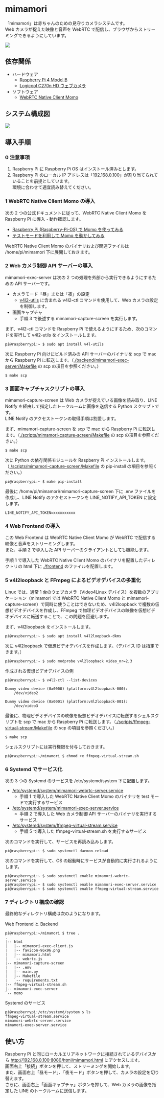 # mimamori

「mimamori」は赤ちゃんのための見守りカメラシステムです。  
Web カメラが捉えた映像と音声を WebRTC で配信し、ブラウザからストリーミングできるようにしています。

![](./docs/img/web-frontend-preview.png)

## 依存関係

- ハードウェア
  - [Raspberry Pi 4 Model B](https://www.raspberrypi.com/products/raspberry-pi-4-model-b/)
  - [Logicool C270n HD ウェブカメラ](https://www.logicool.co.jp/ja-jp/products/webcams/hd-webcam-c270n.960-001265.html)
- ソフトウェア
  - [WebRTC Native Client Momo](https://github.com/shiguredo/momo)

## システム構成図

![](./docs/img/mimamori-architecture.png)

## 導入手順

### 0 注意事項

1. Raspberry Pi に Raspberry Pi OS はインストール済みとします。
2. Raspberry Pi のローカル IP アドレスは「192.168.0.100」が割り当てられていることを前提としています。  
   環境に合わせて適宜読み替えてください。

### 1 WebRTC Native Client Momo の導入

次の 2 つの公式ドキュメントに従って、WebRTC Native Client Momo を Raspberry Pi に導入・動作確認します。

- [Raspberry Pi (Raspberry-Pi-OS) で Momo を使ってみる](https://github.com/shiguredo/momo/blob/develop/doc/SETUP_RASPBERRY_PI.md)
- [テストモードを利用して Momo を動かしてみる](https://github.com/shiguredo/momo/blob/develop/doc/USE_TEST.md)

WebRTC Native Client Momo のバイナリおよび関連ファイルは /home/pi/mimamori 下に展開しておきます。

### 2 Web カメラ制御 API サーバーの導入

mimamori-exec-server は次の 2 つの処理を外部から実行できるようにするための API サーバーです。

- カメラモード「昼」または「夜」の設定
  - [v4l2-utils](https://git.linuxtv.org/v4l-utils.git) に含まれる v4l2-ctl コマンドを使用して、Web カメラの設定を制御します。
- 画面キャプチャ
  - 手順 3 で後述する mimamori-capture-screen を実行します。

まず、v4l2-ctl コマンドを Raspberry Pi で使えるようにするため、次のコマンドを実行して v4l2-utils をインストールします。

```
pi@raspberrypi:~ $ sudo apt install v4l-utils
```

次に Raspberry Pi 向けにビルド済みの API サーバーのバイナリを scp で mac から Raspberry Pi に転送します。（[./backend/mimamori-exec-server/Makefile](./backend/mimamori-exec-server/Makefile) の scp の項目を参照ください。）

```
$ make scp
```

### 3 画面キャプチャスクリプトの導入

mimamori-capture-screen は Web カメラが捉えている画像を読み取り、LINE Notify を経由して指定したトークルームに画像を送信する Python スクリプトです。  
LINE Notify のアクセストークンの取得手順は割愛します。

まず、mimamori-capture-screen を scp で mac から Raspberry Pi に転送します。（[./scripts/mimamori-capture-screen/Makefile](./scripts/mimamori-capture-screen/Makefile) の scp の項目を参照ください。）

```
$ make scp
```

次に Python の依存関係モジュールを Raspberry Pi インストールします。（[./scripts/mimamori-capture-screen/Makefile](./scripts/mimamori-capture-screen/Makefile) の pip-install の項目を参照ください。）

```
pi@raspberrypi:~ $ make pip-install
```

最後に /home/pi/mimamori/mimamori-capture-screen 下に .env ファイルを作成し、LINE Notify のアクセストークンを LINE_NOTIFY_API_TOKEN に設定します。

```.env
LINE_NOTIFY_API_TOKEN=xxxxxxxxxx
```

### 4 Web Frontend の導入

この Web Frontend は WebRTC Native Client Momo が WebRTC で配信する映像と音声をストリーミングします。  
また、手順 2 で導入した API サーバーのクライアントとしても機能します。

手順 1 で導入した WebRTC Native Client Momo のバイナリを配置したディレクトリの html 下に [./frontend](./frontend/) のファイルを配置します。

### 5 v4l2loopback と FFmpeg によるビデオデバイスの多重化

Linux では、通常 1 台のウェブカメラ（Video4Linux デバイス）を複数のアプリケーション（mimamori では WebRTC Native Client Momo と mimamori-capture-screen）で同時に使うことはできないため、v4l2loopback で複数の仮想ビデオデバイスを作成し、FFmpeg で物理ビデオデバイスの映像を仮想ビデオデバイスに転送することで、この問題を回避します。

まず、v4l2loopback をインストールします。

```
pi@raspberrypi:~ $ sudo apt install v4l2loopback-dkms
```

次に v4l2loopback で仮想ビデオデバイスを作成します。（デバイス ID は指定できます。）

```
pi@raspberrypi:~ $ sudo modprobe v4l2loopback video_nr=2,3
```

作成される仮想ビデオデバイスの例

```
pi@raspberrypi:~ $ v4l2-ctl --list-devices

Dummy video device (0x0000) (platform:v4l2loopback-000):
	/dev/video2

Dummy video device (0x0001) (platform:v4l2loopback-001):
	/dev/video3
```

最後に、物理ビデオデバイスの映像を仮想ビデオデバイスに転送するシェルスクリプトを scp で mac から Raspberry Pi に転送します。（[./scripts/ffmpeg-virtual-stream/Makefile](./scripts/ffmpeg-virtual-stream/Makefile) の scp の項目を参照ください。）

```
$ make scp
```

シェルスクリプトには実行権限を付与しておきます。

```
pi@raspberrypi:~/mimamori $ chmod +x ffmpeg-virtual-stream.sh
```

### 6 Systemd でサービス化

次の 3 つの Systemd のサービスを /etc/systemd/system 下に配置します。

- [/etc/systemd/system/mimamori-webrtc-server.service](./etc/systemd/system/mimamori-webrtc-server.service)
  - 手順 1 で導入した WebRTC Native Client Momo のバイナリを test モードで実行するサービス
- [/etc/systemd/system/mimamori-exec-server.service](./etc/systemd/system/mimamori-exec-server.service)
  - 手順 2 で導入した Web カメラ制御 API サーバーのバイナリを実行するサービス
- [/etc/systemd/system/ffmpeg-virtual-stream.service](./etc/systemd/system/ffmpeg-virtual-stream.service)
  - 手順 5 で導入した ffmpeg-virtual-stream.sh を実行するサービス

次のコマンドを実行して、サービスを再読み込みします。

```
pi@raspberrypi:~ $ sudo systemctl daemon-reload
```

次のコマンドを実行して、OS の起動時にサービスが自動的に実行されるようにします。

```
pi@raspberrypi:~ $ sudo systemctl enable mimamori-webrtc-server.service
pi@raspberrypi:~ $ sudo systemctl enable mimamori-exec-server.service
pi@raspberrypi:~ $ sudo systemctl enable ffmpeg-virtual-stream.service
```

### 7 ディレクトリ構成の確認

最終的なディレクトリ構成は次のようになります。

Web Frontend と Backend

```
pi@raspberrypi:~/mimamori $ tree .
.
|-- html
|   |-- mimamori-exec-client.js
|   |-- favicon-96x96.png
|   |-- mimamori.html
|   `-- webrtc.js
|-- mimamori-capture-screen
|   |-- .env
|   |-- main.py
|   |-- Makefile
|   `-- requirements.txt
|-- ffmpeg-virtual-stream.sh
|-- mimamori-exec-server
`-- momo
```

Systemd のサービス

```
pi@raspberrypi:/etc/systemd/system $ ls
ffmpeg-virtual-stream.service
mimamori-webrtc-server.service
mimamori-exec-server.service
```

## 使い方

Raspberry Pi と同じローカルエリアネットワークに接続されているデバイスから http://192.168.0.100:8080/html/mimamori.html にアクセスします。  
画面右上「接続」ボタンを押して、ストリーミングを開始します。  
また、画面右上「昼モード」、「夜モード」ボタンを押して、カメラの設定を切り替えます。  
さらに、画面右上「画面キャプチャ」ボタンを押して、Web カメラの画像を指定した LINE のトークルームに送信します。
